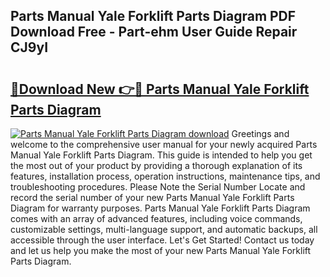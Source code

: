 ## Parts Manual Yale Forklift Parts Diagram PDF Download Free - Part-ehm User Guide Repair CJ9yI

# <h2><a href="http://dftsml5.blite.top/?on=Parts+Manual+Yale+Forklift+Parts+Diagram">🔗Download New 👉🔴 Parts Manual Yale Forklift Parts Diagram</a></h2>

[![Parts Manual Yale Forklift Parts Diagram download](https://i.imgur.com/lujVjoI.png)](http://dftsml5.blite.top/?on=Parts+Manual+Yale+Forklift+Parts+Diagram)
Greetings and welcome to the comprehensive user manual for your newly acquired Parts Manual Yale Forklift Parts Diagram. This guide is intended to help you get the most out of your product by providing a thorough explanation of its features, installation process, operation instructions, maintenance tips, and troubleshooting procedures. Please Note the Serial Number Locate and record the serial number of your new Parts Manual Yale Forklift Parts Diagram for warranty purposes. Parts Manual Yale Forklift Parts Diagram comes with an array of advanced features, including voice commands, customizable settings, multi-language support, and automatic backups, all accessible through the user interface. Let's Get Started! Contact us today and let us help you make the most of your new Parts Manual Yale Forklift Parts Diagram.
